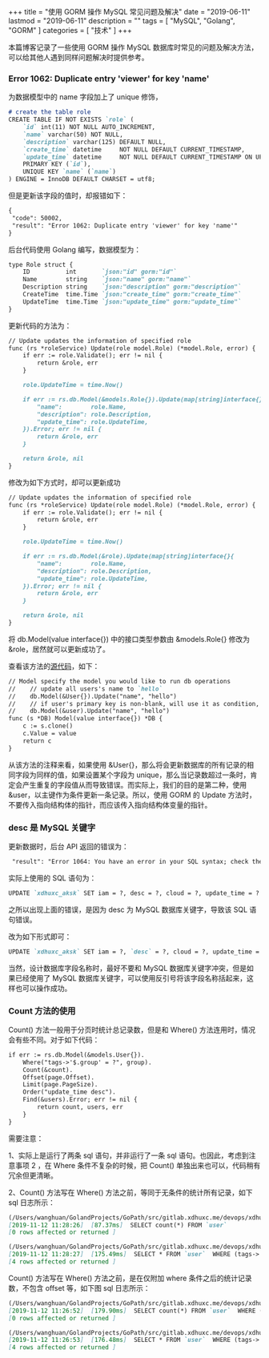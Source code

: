 +++
title = "使用 GORM 操作 MySQL 常见问题及解决"
date = "2019-06-11"
lastmod = "2019-06-11"
description = ""
tags = [
    "MySQL",
    "Golang",
    "GORM"
]
categories = [
    "技术"
]
+++

本篇博客记录了一些使用 GORM 操作 MySQL 数据库时常见的问题及解决方法，可以给其他人遇到同样问题解决时提供参考。

<!--more-->

### Error 1062: Duplicate entry 'viewer' for key 'name'
为数据模型中的 name 字段加上了 unique 修饰，
```markdown
# create the table role
CREATE TABLE IF NOT EXISTS `role` (
    `id` int(11) NOT NULL AUTO_INCREMENT,
    `name` varchar(50) NOT NULL,
    `description` varchar(125) DEFAULT NULL,
    `create_time` datetime     NOT NULL DEFAULT CURRENT_TIMESTAMP,
    `update_time` datetime     NOT NULL DEFAULT CURRENT_TIMESTAMP ON UPDATE CURRENT_TIMESTAMP,
    PRIMARY KEY (`id`),
    UNIQUE KEY `name` (`name`)
) ENGINE = InnoDB DEFAULT CHARSET = utf8;
```
但是更新该字段的值时，却报错如下：
```markdown
{
 "code": 50002,
 "result": "Error 1062: Duplicate entry 'viewer' for key 'name'"
}
```
后台代码使用 Golang 编写，数据模型为：
```markdown
type Role struct {
	ID          int       `json:"id" gorm:"id"`
	Name        string    `json:"name" gorm:"name"`
	Description string    `json:"description" gorm:"description"`
	CreateTime  time.Time `json:"create_time" gorm:"create_time"`
	UpdateTime  time.Time `json:"update_time" gorm:"update_time"`
}
```
更新代码的方法为：
```markdown
// Update updates the information of specified role
func (rs *roleService) Update(role model.Role) (*model.Role, error) {
	if err := role.Validate(); err != nil {
		return &role, err
	}

	role.UpdateTime = time.Now()

	if err := rs.db.Model(&models.Role{}).Update(map[string]interface{}{
		"name":        role.Name,
		"description": role.Description,
		"update_time": role.UpdateTime,
	}).Error; err != nil {
		return &role, err
	}

	return &role, nil
}
```
修改为如下方式时，却可以更新成功
```markdown
// Update updates the information of specified role
func (rs *roleService) Update(role model.Role) (*model.Role, error) {
	if err := role.Validate(); err != nil {
		return &role, err
	}

	role.UpdateTime = time.Now()

	if err := rs.db.Model(&role).Update(map[string]interface{}{
		"name":        role.Name,
		"description": role.Description,
		"update_time": role.UpdateTime,
	}).Error; err != nil {
		return &role, err
	}

	return &role, nil
}
```
将 db.Model(value interface{}) 中的接口类型参数由 &models.Role{} 修改为 &role，居然就可以更新成功了。

查看该方法的[源代码](https://github.com/jinzhu/gorm/main.go)，如下：
```markdown
// Model specify the model you would like to run db operations
//    // update all users's name to `hello`
//    db.Model(&User{}).Update("name", "hello")
//    // if user's primary key is non-blank, will use it as condition, then will only update the user's name to `hello`
//    db.Model(&user).Update("name", "hello")
func (s *DB) Model(value interface{}) *DB {
	c := s.clone()
	c.Value = value
	return c
}
```
从该方法的注释来看，如果使用 &User{}，那么将会更新数据库的所有记录的相同字段为同样的值，如果设置某个字段为 unique，那么当记录数超过一条时，肯定会产生重复的字段值从而导致错误。而实际上，我们的目的是第二种，使用 &user，以主键作为条件更新一条记录。所以，使用 GORM 的 Update 方法时，不要传入指向结构体的指针，而应该传入指向结构体变量的指针。

### desc 是 MySQL 关键字
更新数据时，后台 API 返回的错误为：
```markdown
 "result": "Error 1064: You have an error in your SQL syntax; check the manual that corresponds to your MySQL server version for the right syntax to use near 'desc = ?, cloud = ?, update_time = ? WHERE id = ?' at line 1"
```
实际上使用的 SQL 语句为：
```markdown
UPDATE `xdhuxc_aksk` SET iam = ?, desc = ?, cloud = ?, update_time = ? WHERE id = ?", g.Iam, g.Desc, g.Cloud, g.UpdateTime, g.ID
```
之所以出现上面的错误，是因为 desc 为 MySQL 数据库关键字，导致该 SQL 语句错误。

改为如下形式即可：
```markdown
UPDATE `xdhuxc_aksk` SET iam = ?, `desc` = ?, cloud = ?, update_time = ? WHERE id = ?", g.Iam, g.Desc, g.Cloud, g.UpdateTime, g.ID
```

当然，设计数据库字段名称时，最好不要和 MySQL 数据库关键字冲突，但是如果已经使用了 MySQL 数据库关键字，可以使用反引号将该字段名称括起来，这样也可以操作成功。

### Count 方法的使用

Count() 方法一般用于分页时统计总记录数，但是和 Where() 方法连用时，情况会有些不同。对于如下代码：
```markdown
if err := rs.db.Model(&models.User{}).
    Where("tags->'$.group' = ?", group).
    Count(&count).
    Offset(page.Offset).
    Limit(page.PageSize).
    Order("update_time desc").
    Find(&users).Error; err != nil {
        return count, users, err
    }
}
```
需要注意：

1、实际上是运行了两条 sql 语句，并非运行了一条 sql 语句。也因此，考虑到注意事项 2 ，在 Where 条件不复杂的时候，把 Count() 单独出来也可以，代码稍有冗余但更清晰。

2、Count() 方法写在 Where() 方法之前，等同于无条件的统计所有记录，如下 sql 日志所示：
```markdown
(/Users/wanghuan/GolandProjects/GoPath/src/gitlab.xdhuxc.me/devops/xdhuxc/src/service/user.go:38) 
[2019-11-12 11:28:26]  [87.37ms]  SELECT count(*) FROM `user`    
[0 rows affected or returned ] 

(/Users/wanghuan/GolandProjects/GoPath/src/gitlab.xdhuxc.me/devops/xdhuxc/src/service/user.go:43) 
[2019-11-12 11:28:27]  [175.49ms]  SELECT * FROM `user`  WHERE (tags->'$.group' = 'Math') ORDER BY update_time desc LIMIT 10 OFFSET 0  
[4 rows affected or returned ] 
``` 
Count() 方法写在 Where() 方法之前，是在仅附加 where 条件之后的统计记录数，不包含 offset 等，如下图 sql 日志所示：
```markdown
(/Users/wanghuan/GolandProjects/GoPath/src/gitlab.xdhuxc.me/devops/xdhuxc/src/service/user.go:39) 
[2019-11-12 11:26:52]  [179.90ms]  SELECT count(*) FROM `user`  WHERE (tags->'$.group' = 'Math')  
[0 rows affected or returned ] 

(/Users/wanghuan/GolandProjects/GoPath/src/gitlab.xdhuxc.me/devops/xdhuxc/src/service/user.go:43)
[2019-11-12 11:26:53]  [176.48ms]  SELECT * FROM `user`  WHERE (tags->'$.group' = 'Math') ORDER BY update_time desc LIMIT 10 OFFSET 0  
[4 rows affected or returned ] 
```
